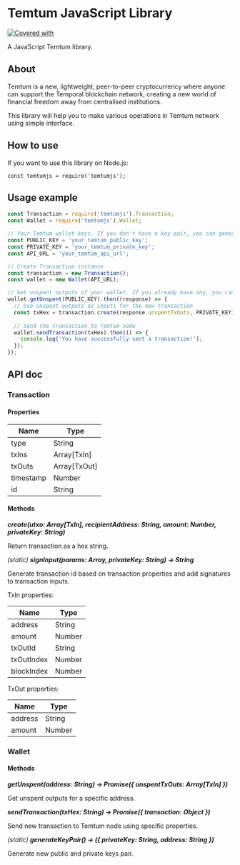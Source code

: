 # Temtum JavaScript Library

[![Covered with][jest-icon]][jest-link]

A JavaScript Temtum library.

## About

Temtum is a new, lightweight, peer-to-peer cryptocurrency where anyone can support the Temporal blockchain network, creating a new world of financial freedom away from centralised institutions.

This library will help you to make various operations in Temtum network using simple interface.

## How to use

If you want to use this library on Node.js:

```
const temtumjs = require('temtumjs');
```

## Usage example

```javascript
const Transaction = require('temtumjs').Transaction;
const Wallet = require('temtumjs').Wallet;

// Your Temtum wallet keys. If you don't have a key pair, you can generate one using Wallet.generateKeyPair method
const PUBLIC_KEY = 'your_temtum_public_key';
const PRIVATE_KEY = 'your_temtum_private_key';
const API_URL = 'your_temtum_api_url';

// Create Transaction instance
const transaction = new Transaction();
const wallet = new Wallet(API_URL);

// Get unspent outputs of your wallet. If you already have any, you can add it using Transaction.addInput method
wallet.getUnspent(PUBLIC_KEY).then((response) => {
  // Use unspent outputs as inputs for the new transaction
  const txHex = transaction.create(response.unspentTxOuts, PRIVATE_KEY);
  
  // Send the transaction to Temtum node
  wallet.sendTransaction(txHex).then(() => {
    console.log('You have successfully sent a transaction!');
  });
});
```

## API doc

### Transaction

#### Properties

|Name|Type|
|----|----|
|type|String|
|txIns|Array[TxIn]|
|txOuts|Array[TxOut]|
|timestamp|Number|
|id|String|

#### Methods

**_create(utxo: Array[TxIn], recipientAddress: String, amount: Number, privateKey: String)_**

Return transaction as a hex string.

*(static)* **_signInput(params: Array, privateKey: String) -> String_**

Generate transaction id based on transaction properties and add signatures to transaction inputs.

TxIn properties:

|Name|Type|
|----|----|
|address|String|
|amount|Number|
|txOutId|String|
|txOutIndex|Number|
|blockIndex|Number|

TxOut properties:

|Name|Type|
|----|----|
|address|String|
|amount|Number|

### Wallet

#### Methods

**_getUnspent(address: String) -> Promise({ unspentTxOuts: Array[TxIn] })_**

Get unspent outputs for a specific address.

**_sendTransaction(txHex: String) -> Promise({ transaction: Object })_**

Send new transaction to Temtum node using specific properties.

*(static)* **_generateKeyPair() -> ({ privateKey: String, address: String })_**

Generate new public and private keys pair.

[jest-icon]: https://img.shields.io/badge/Covered%20with-Jest-brightgreen.svg

[jest-link]: https://jestjs.io/

[npm-link]: https://www.npmjs.com/package/temtumjs

